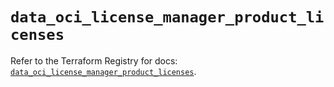 # `data_oci_license_manager_product_licenses`

Refer to the Terraform Registry for docs: [`data_oci_license_manager_product_licenses`](https://registry.terraform.io/providers/oracle/oci/6.18.0/docs/data-sources/license_manager_product_licenses).
